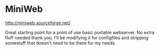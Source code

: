 # MiniWeb
http://miniweb.sourceforge.net/

Great starting point for a point of use basic portable webserver. No extra fluff needed thank you. I'll be modifying it for configfiles and stripping somestuff that doesn't need to be there for my needs. 
